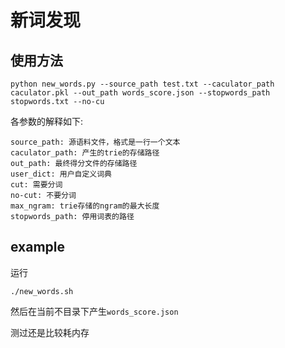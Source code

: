 # 新词发现

## 使用方法

```
python new_words.py --source_path test.txt --caculator_path caculator.pkl --out_path words_score.json --stopwords_path stopwords.txt --no-cu
```

各参数的解释如下:

```
source_path: 源语料文件，格式是一行一个文本
caculator_path: 产生的trie的存储路径
out_path: 最终得分文件的存储路径
user_dict: 用户自定义词典
cut: 需要分词
no-cut: 不要分词
max_ngram: trie存储的ngram的最大长度
stopwords_path: 停用词表的路径
```

## example

运行
```
./new_words.sh
```

然后在当前不目录下产生```words_score.json```

测过还是比较耗内存
